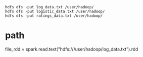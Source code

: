 
```
hdfs dfs -put log_data.txt /user/hadoop/
hdfs dfs -put logistic_data.txt /user/hadoop/
hdfs dfs -put ratings_data.txt /user/hadoop/

```

# path

file_rdd = spark.read.text("hdfs:///user/hadoop/log_data.txt").rdd
